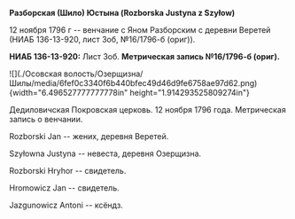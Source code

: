 **Разборская (Шило) Юстына (Rozborska Justyna z Szyłow)**

12 ноября 1796 г -- венчание с Яном Разборским с деревни Веретей (НИАБ
136-13-920, лист 3об, №16/1796-б (ориг)).

**НИАБ 136-13-920:** Лист 3об. **Метрическая запись №16/1796-б (ориг).**

![](./Осовская волость/Озерщизна/Шилы/media/6fef0c3340f6b440bfec49d46d9fe6758ae97d62.png){width="6.496527777777778in"
height="1.914293525809274in"}

Дедиловичская Покровская церковь. 12 ноября 1796 года. Метрическая
запись о венчании.

Rozborski Jan -- жених, деревня Веретей.

Szyłowna Justyna -- невеста, деревня Озерщизна.

Rozborski Hryhor -- свидетель.

Hromowicz Jan -- свидетель.

Jazgunowicz Antoni -- ксёндз.
